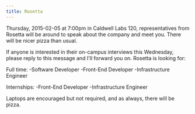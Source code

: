 ```yaml
---
title: Rosetta
---
```

Thursday, 2015-02-05 at 7:00pm in Caldwell Labs 120, representatives from Rosetta will be around to speak about the company and meet you. There will be nicer pizza than usual.

If anyone is interested in their on-campus interviews this Wednesday, please reply to this message and I'll forward you on. Rosetta is looking for:

Full time:
-Software Developer
-Front-End Developer
-Infrastructure Engineer

Internships:
-Front-End Developer
-Infrastructure Engineer

Laptops are encouraged but not required, and as always, there will be pizza.

